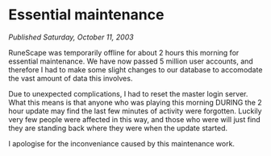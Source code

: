 # Essential maintenance
*Published Saturday, October 11, 2003*

RuneScape was temporarily offline for about 2 hours this morning for essential maintenance.
We have now passed 5 million user accounts, and therefore I had to make some slight changes to our database to accomodate the vast amount of data this involves.

Due to unexpected complications, I had to reset the master login server. What this means is that anyone who was playing this morning DURING the 2 hour update may find the last few minutes of activity were forgotten. Luckily very few people were affected in this way, and those who were will just find they are standing back where they were when the update started.

I apologise for the inconveniance caused by this maintenance work.